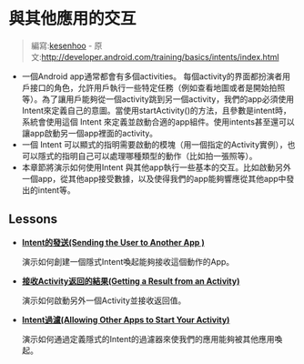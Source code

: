# 與其他應用的交互

> 編寫:[kesenhoo](https://github.com/kesenhoo) - 原文:<http://developer.android.com/training/basics/intents/index.html>

* 一個Android app通常都會有多個activities。 每個activity的界面都扮演者用戶接口的角色，允許用戶執行一些特定任務（例如查看地圖或者是開始拍照等）。為了讓用戶能夠從一個activity跳到另一個activity，我們的app必須使用Intent來定義自己的意圖。當使用startActivity()的方法，且參數是intent時，系統會使用這個 Intent 來定義並啟動合適的app組件。使用intents甚至還可以讓app啟動另一個app裡面的activity。
* 一個 Intent 可以顯式的指明需要啟動的模塊（用一個指定的Activity實例），也可以隱式的指明自己可以處理哪種類型的動作（比如拍一張照等）。
* 本章節將演示如何使用Intent 與其他app執行一些基本的交互。比如啟動另外一個app，從其他app接受數據，以及使得我們的app能夠響應從其他app中發出的intent等。

## Lessons
* [**Intent的發送(Sending the User to Another App )**](sending.html)

  演示如何創建一個隱式Intent喚起能夠接收這個動作的App。


* [**接收Activity返回的結果(Getting a Result from an Activity)**](result.html)

  演示如何啟動另外一個Activity並接收返回值。


* [**Intent過濾(Allowing Other Apps to Start Your Activity)**](filters.html)

  演示如何通過定義隱式的Intent的過濾器來使我們的應用能夠被其他應用喚起。
